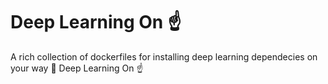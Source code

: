 # Deep Learning On :point_up:

A rich collection of dockerfiles for installing deep learning dependecies on your way :rocket: 
Deep Learning On :point_up:
